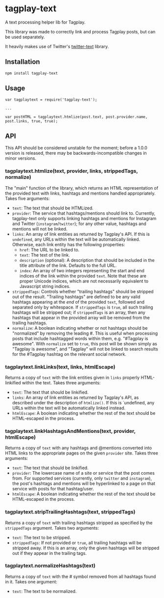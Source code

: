 # tagplay-text

A text processing helper lib for Tagplay.

This library was made to correctly link and process Tagplay posts, but can be used separately.

It heavily makes use of Twitter's [twitter-text](https://github.com/twitter/twitter-text) library.

## Installation

    npm install tagplay-text

## Usage

    var tagplaytext = require('tagplay-text');

    ...

    var postHTML = tagplaytext.htmlize(post.text, post.provider.name, post.links, true, true);

## API

This API should be considered unstable for the moment; before a 1.0.0 version is released, there may be backwards-incompatible changes in minor versions.

### tagplaytext.htmlize(text, provider, links, strippedTags, normalize)

The "main" function of the library, which returns an HTML representation of the provided text with links, hashtags and mentions handled appropriately. Takes five arguments:

- `text`: The text that should be HTMLized.
- `provider`: The service that hashtags/mentions should link to. Currently, tagplay-text only supports linking hashtags and mentions for Instagram and Twitter (`instagram`/`twitter`); for any other value, hashtags and mentions will not be linked.
- `links`: An array of link entities as returned by Tagplay's API. If this is `undefined`, any URLs within the text will be automatically linked. Otherwise, each link entity has the following properties:
  - `href`: The URL to be linked to.
  - `text`: The text of the link.
  - `description` (optional): A description that should be included in the title attribute of the link. Defaults to the full URL.
  - `index`: An array of two integers representing the start and end indices of the link within the provided `text`. Note that these are proper Unicode indices, which are not necessarily equivalent to Javascript string indices.
- `strippedTags`: Controls whether "trailing hashtags" should be stripped out of the result. "Trailing hashtags" are defined to be any valid hashtags appearing at the *end* of the provided `text`, followed and separated only by whitespace. If `strippedTags` is `true`, all such trailing hashtags will be stripped out; if `strippedTags` is an array, then any hashtags that appear in the provided array will be removed from the trailing hashtags.
- `normalize`: A boolean indicating whether or not hashtags should be "normalized" by removing the leading #. This is useful when processing posts that include hashtagged words within them, e.g. "#Tagplay is awesome". With `normalize` set to `true`, this post will be shown simply as "Tagplay is awesome", and "Tagplay" will not be linked to search results for the #Tagplay hashtag on the relevant social network.

### tagplaytext.linkLinks(text, links, htmlEscape)

Returns a copy of `text` with the link entities given in `links` properly HTML-linkified within the text. Takes three arguments:

- `text`: The text that should be linkified.
- `links`: An array of link entities as returned by Tagplay's API, as described under the description of `htmlize()`. If this is `undefined, any URLs within the text will be automatically linked instead.
- `htmlEscape`: A boolean indicating whether the rest of the text should be HTML-escaped in the process.

### tagplaytext.linkHashtagsAndMentions(text, provider, htmlEscape)

Returns a copy of `text` with any hashtags and @mentions converted into HTML links to the appropriate pages on the given `provider` site. Takes three arguments:

- `text`: The text that should be linkified.
- `provider`: The lowercase name of a site or service that the post comes from. For supported services (currently, only `twitter` and `instagram`), the post's hashtags and mentions will be hyperlinked to a page on that service with posts for that hashtag/user.
- `htmlEscape`: A boolean indicating whether the rest of the text should be HTML-escaped in the process.

### tagplaytext.stripTrailingHashtags(text, strippedTags)

Returns a copy of `text` with trailing hashtags stripped as specified by the `strippedTags` argument. Takes two arguments:

- `text`: The text to be stripped.
- `strippedTags`: If not provided or `true`, all trailing hashtags will be stripped away. If this is an array, only the given hashtags will be stripped out if they appear in the trailing tags.

### tagplaytext.normalizeHashtags(text)

Returns a copy of `text` with the # symbol removed from all hashtags found in it. Takes one argument:

- `text`: The text to be normalized.